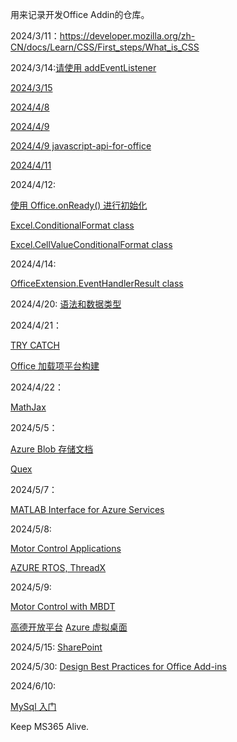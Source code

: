 用来记录开发Office Addin的仓库。

2024/3/11：https://developer.mozilla.org/zh-CN/docs/Learn/CSS/First_steps/What_is_CSS

2024/3/14:[请使用 addEventListener](https://developer.mozilla.org/zh-CN/docs/Learn/JavaScript/First_steps/What_is_JavaScript)

[2024/3/15](https://developer.mozilla.org/zh-CN/docs/Learn/JavaScript/First_steps/Variables)

[2024/4/8](https://developer.mozilla.org/zh-CN/docs/Learn/JavaScript/Client-side_web_APIs/Manipulating_documents)

[2024/4/9](https://developer.mozilla.org/zh-CN/docs/Learn/Forms/Your_first_form)

[2024/4/9 javascript-api-for-office](https://learn.microsoft.com/en-us/office/dev/add-ins/reference/javascript-api-for-office)

[2024/4/11](https://learn.microsoft.com/en-us/office/dev/add-ins/develop/specify-office-hosts-and-api-requirements)

2024/4/12:

[使用 Office.onReady() 进行初始化](https://learn.microsoft.com/zh-cn/office/dev/add-ins/develop/initialize-add-in)

[Excel.ConditionalFormat class](https://learn.microsoft.com/zh-cn/javascript/api/excel/excel.conditionalformat?view=excel-js-preview)

[Excel.CellValueConditionalFormat class](https://learn.microsoft.com/zh-cn/javascript/api/excel/excel.cellvalueconditionalformat?view=excel-js-preview)

2024/4/14:

[OfficeExtension.EventHandlerResult class](https://learn.microsoft.com/zh-cn/javascript/api/office/officeextension.eventhandlerresult?view=excel-js-preview)

2024/4/20:
[语法和数据类型](https://developer.mozilla.org/zh-CN/docs/Web/JavaScript/Guide/Grammar_and_types)

2024/4/21：

[TRY CATCH](https://developer.mozilla.org/zh-CN/docs/Web/JavaScript/Guide/Control_flow_and_error_handling)

[ Office 加载项平台构建](https://learn.microsoft.com/zh-cn/office/dev/add-ins/overview/core-concepts-office-add-ins?view=excel-js-preview)

2024/4/22：

[MathJax](https://docs.mathjax.org/en/latest/basic/mathematics.html)

2024/5/5：

[Azure Blob 存储文档](https://learn.microsoft.com/zh-cn/azure/storage/blobs/)

[Quex](https://quex.sourceforge.net/doc/html/main.html)

2024/5/7：

[MATLAB Interface for Azure Services](https://github.com/mathworks-ref-arch/matlab-azure-services)

2024/5/8:

[Motor Control Applications](https://ww2.mathworks.cn/videos/building-motor-control-applications-with-embedded-coder-and-nxp-motor-control-development-toolbox-for-s32k-mcus-1484342382496.html)

[AZURE RTOS, ThreadX](https://github.com/eclipse-threadx/threadx)

2024/5/9:

[Motor Control with MBDT](https://www.nxp.com/design/training/bldc-motor-control-with-mbdt:TIP-BLDC-MBDT-COURSE)

[高德开放平台](https://lbs.amap.com/)
[Azure 虚拟桌面](https://learn.microsoft.com/zh-cn/training/modules/m365-wvd-intro/3-how-windows-virtual-desktop-works)

2024/5/15:
[SharePoint](https://www.microsoft.com/zh-cn/microsoft-365/sharepoint/collaboration)

2024/5/30:
[Design Best Practices for Office Add-ins](https://www.youtube.com/watch?v=vStXzijN-as&list=PLR9nK3mnD-OVExAWBr2QtS_5UmqUr7HL4&index=1)

2024/6/10:

[MySql 入门](https://youtu.be/5OdVJbNCSso?si=m77BAjKahN_DZXl-)

Keep MS365 Alive.
